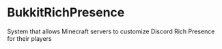 # BukkitRichPresence
System that allows Minecraft servers to customize Discord Rich Presence for their players
